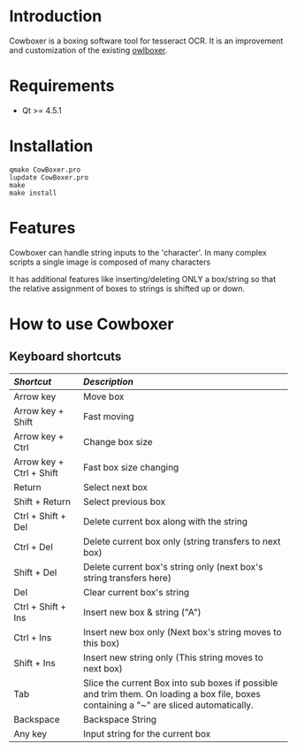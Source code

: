 # Introduction #

Cowboxer is a boxing software tool for tesseract OCR. It is an improvement and customization of the existing [owlboxer](http://code.google.com/p/owlboxer/).



# Requirements #

  * Qt >= 4.5.1



# Installation #

```
qmake CowBoxer.pro
lupdate CowBoxer.pro
make
make install
```



# Features #

Cowboxer can handle string inputs to the 'character'. In many complex scripts a single image is composed of many characters

It has additional features like inserting/deleting ONLY a box/string so that the relative assignment of boxes to strings is shifted up or down.



# How to use Cowboxer #

## Keyboard shortcuts ##

| _**Shortcut**_ | _**Description**_ |
|:---------------|:------------------|
| Arrow key      | Move box          |
| Arrow key + Shift | Fast moving       |
| Arrow key + Ctrl | Change box size   |
| Arrow key + Ctrl + Shift | Fast box size changing|
| Return         | Select next box   |
| Shift + Return | Select previous box|
| Ctrl + Shift + Del | Delete current box along with the string|
| Ctrl + Del     | Delete current box only (string transfers to next box)|
| Shift + Del    | Delete current box's string only (next box's string transfers here)|
| Del            | Clear current box's string|
| Ctrl + Shift + Ins | Insert new box & string (\"A\")|
| Ctrl + Ins     | Insert new box only (Next box's string moves to this box)|
| Shift + Ins    | Insert new string only (This string moves to next box)|
| Tab            | Slice the current Box into sub boxes if possible and trim them. On loading a box file, boxes containing a \"~\" are sliced automatically.|
| Backspace      | Backspace String  |
| Any key        | Input string for the current box|